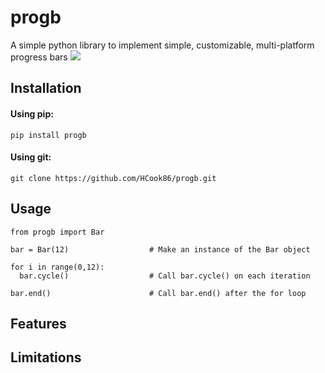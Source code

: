 # progb
A simple python library to implement simple, customizable, multi-platform progress bars
![](https://github.com/HCook86/progb/img/bars.png)
## Installation

#### Using pip:
    pip install progb

#### Using git:
    git clone https://github.com/HCook86/progb.git

## Usage
```
from progb import Bar

bar = Bar(12)                  # Make an instance of the Bar object

for i in range(0,12):
  bar.cycle()                  # Call bar.cycle() on each iteration

bar.end()                      # Call bar.end() after the for loop

```

## Features

## Limitations
